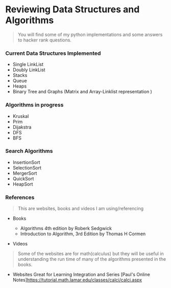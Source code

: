 # Reviewing Data Structures and Algorithms

> You will find some of my python implementations and some answers to hacker rank questions.

### Current Data Structures Implemented 
- Single LinkList 
- Doubly LinkList
- Stacks
- Queue
- Heaps
- Binary Tree and Graphs (Matrix and Array-Linklist representation )


### Algorithms in progress 
- Kruskal
- Prim
- Dijakstra
- DFS
- BFS

### Search Algorithms
- InsertionSort
- SelectionSort
- MergerSort
- QuickSort
- HeapSort


### References

> This are websites, books and videos I am using/referencing
    
- Books
    * Algorithms 4th edition by Roberk Sedgwick
    * Introduction to Algorithm, 3rd Edition by Thomas H Cormen


- Videos 

> Some of the websites are for math(calculus) but they will be useful in understanding the run time of many of the algorithms presented in the books.

- Websites 
    Great for Learning Integration and Series [Paul's Online Notes]https://tutorial.math.lamar.edu/classes/calci/calci.aspx


